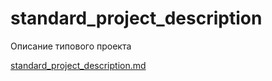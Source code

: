 # standard_project_description
Описание типового проекта

[standard_project_description.md](standard_project_description.md)
